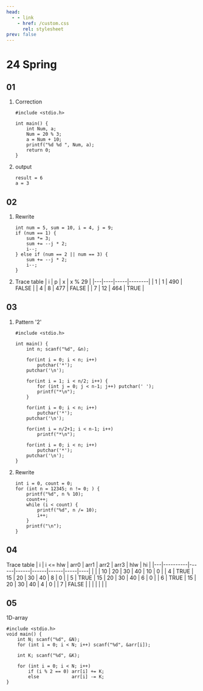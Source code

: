 ```yaml
---
head:
  - - link
    - href: /custom.css
      rel: stylesheet
prev: false
---
```


# 24 Spring

## 01

1. Correction
   ```c:line-numbers
   #include <stdio.h>

   int main() {
       int Num, a;
       Num = 20 % 3;
       a = Num + 10;
       printf("%d %d ", Num, a);
       return 0;
   }
   ```
   
2. output
   ```
   result = 6
   a = 3
   ```


## 02

1. Rewrite
   ```c:line-numbers
   int num = 5, sum = 10, i = 4, j = 9;
   if (num == 1) {
       sum *= 3;
       sum += --j * 2;
       i--;
   } else if (num == 2 || num == 3) {
       sum += --j * 2;
       i--;
   }
   ```

2. Trace table
   | i |  p |   x | x % 29 |
   |---|----|-----|--------|
   | 1 |  1 | 490 | FALSE  |
   | 4 |  8 | 477 | FALSE  |
   | 7 | 12 | 464 | TRUE   |


## 03

1. Pattern '2'
   ```c:line-numbers
   #include <stdio.h>
   
   int main() {
       int n; scanf("%d", &n);
    
       for(int i = 0; i < n; i++)
           putchar('*');
       putchar('\n');
    
       for(int i = 1; i < n/2; i++) {
           for (int j = 0; j < n-1; j++) putchar(' ');
           printf("*\n");
       }
    
       for(int i = 0; i < n; i++)
           putchar('*');
       putchar('\n');
    
       for(int i = n/2+1; i < n-1; i++)
           printf("*\n");
    
       for(int i = 0; i < n; i++)
           putchar('*');
       putchar('\n');
   }
   ```

2. Rewrite
   ```c:line-numbers
   int i = 0, count = 0;
   for (int n = 12345; n != 0; ) {
       printf("%d", n % 10);
       count++;
       while (i < count) {
           printf("%d", n /= 10);
           i++;
       }
       printf("\n");
   }
   ```


## 04

Trace table
| i | i <= hlw | arr0 | arr1 | arr2 | arr3 | hlw | hi |
|---|----------|------|------|------|------|-----|----|
|   |          |   10 |   20 |   30 |   40 |  10 |  0 |
| 4 | TRUE     |   15 |   20 |   30 |   40 |   8 |  0 |
| 5 | TRUE     |   15 |   20 |   30 |   40 |   6 |  0 |
| 6 | TRUE     |   15 |   20 |   30 |   40 |   4 |  0 |
| 7 | FALSE    |      |      |      |      |     |    |


## 05

1D-array

```c:line-numbers
#include <stdio.h>
void main() {
    int N; scanf("%d", &N);
    for (int i = 0; i < N; i++) scanf("%d", &arr[i]);

    int K; scanf("%d", &K);

    for (int i = 0; i < N; i++)
        if (i % 2 == 0) arr[i] += K;
        else            arr[i] -= K;
}
```
